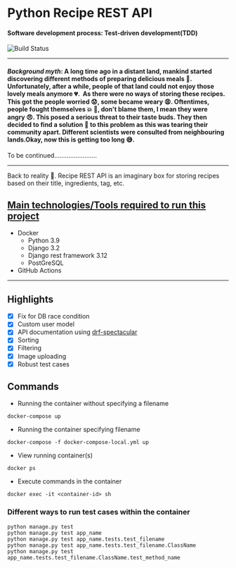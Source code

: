 # Python Recipe REST API
#### Software development process: Test-driven development(TDD)

![Build Status](https://github.com/osakoh/recipe-API/actions/workflows/checks.yml/badge.svg)

___

#### _Background myth_: A long time ago in a distant land, mankind started discovering different methods of preparing delicious meals :meat_on_bone:. Unfortunately, after a while, people of that land could not enjoy those lovely meals anymore :broken_heart:.  As there were no ways of storing these recipes. This got the people worried :worried:, some became weary :weary:. Oftentimes, people fought themselves :collision: :facepunch:, don't blame them, I mean they were angry :angry:. This posed a serious threat to their taste buds. They then decided to find a solution :wrench: to this problem as this was tearing their community apart. Different scientists were consulted from neighbouring lands.Okay, now this is getting too long :sweat_smile:. 
To be continued........................

---

Back to reality :rocket:.
Recipe REST API is an imaginary box for storing recipes based on their title, ingredients, tag, etc. 

## [Main technologies/Tools required to run this project](requirements/base.txt)
* Docker
    * Python 3.9
    * Django 3.2
    * Django rest framework 3.12
    * PostGreSQL
* GitHub Actions
---

## Highlights

- [x] Fix for DB race condition
- [x] Custom user model 
- [x] API documentation using [drf-spectacular](https://drf-spectacular.readthedocs.io/en/latest/)
- [x] Sorting
- [x] Filtering
- [x] Image uploading
- [x] Robust test cases

## Commands
- Running the container without specifying a filename
```
docker-compose up 
```
- Running the container specifying filename

```
docker-compose -f docker-compose-local.yml up
```

- View running container(s)
```
docker ps
```

- Execute commands in the container
```
docker exec -it <container-id> sh
```

### Different ways to run test cases within the container
```
python manage.py test
python manage.py test app_name
python manage.py test app_name.tests.test_filename
python manage.py test app_name.tests.test_filename.ClassName
python manage.py test app_name.tests.test_filename.ClassName.test_method_name
```



